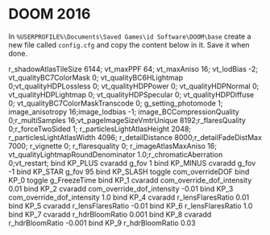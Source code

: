 # DOOM 2016

In `%USERPROFILE%\Documents\Saved Games\id Software\DOOM\base` create a new file called `config.cfg` and copy the content below in it. 
Save it when done. 

r_shadowAtlasTileSize 6144; vt_maxPPF 64; vt_maxAniso 16; vt_lodBias -2; vt_qualityBC7ColorMask 0; vt_qualityBC6HLightmap 0;vt_qualityHDPLossless 0; vt_qualityHDPPower 0; vt_qualityHDPNormal 0; vt_qualityHDPLightmap 0; vt_qualityHDPSpecular 0; vt_qualityHDPDiffuse 0; vt_qualityBC7ColorMaskTranscode 0; g_setting_photomode 1; image_anisotropy 16;image_lodbias -1; image_BCCompressionQuality 0;r_multiSamples 16;vt_pageImageSizeVmtrUnique 8192;r_flaresQuality 0;r_forceTwoSided 1; r_particlesLightAtlasHeight 2048; r_particlesLightAtlasWidth 4096; r_detailDistance 8000;r_detailFadeDistMax 7000; r_vignette 0; r_flaresquality 0; r_imageAtlasMaxAniso 16; vt_qualityLightmapRoundDenominator 1.0;r_chromaticAberration 0;vt_restart;
bind KP_PLUS cvaradd g_fov 1
bind KP_MINUS cvaradd g_fov -1
bind KP_STAR g_fov 95
bind KP_SLASH toggle com_overrideDOF
bind KP_0 toggle g_FreezeTime
bind KP_1 cvaradd com_override_dof_intensity 0.01
bind KP_2 cvaradd com_override_dof_intensity -0.01
bind KP_3 com_override_dof_intensity 1.0
bind KP_4 cvaradd r_lensFlaresRatio 0.01
bind KP_5 cvaradd r_lensFlaresRatio -0.01
bind KP_6 r_lensFlaresRatio 1.0
bind KP_7 cvaradd r_hdrBloomRatio 0.001
bind KP_8 cvaradd r_hdrBloomRatio -0.001
bind KP_9 r_hdrBloomRatio 0.03
